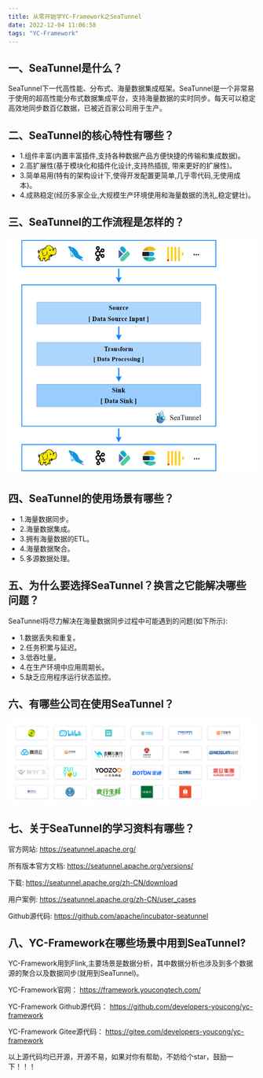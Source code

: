 ```yaml
---
title: 从零开始学YC-Framework之SeaTunnel
date: 2022-12-04 11:06:58
tags: "YC-Framework"
---
```


## 一、SeaTunnel是什么？
SeaTunnel下一代高性能、分布式、海量数据集成框架。SeaTunnel是一个非常易于使用的超高性能分布式数据集成平台，支持海量数据的实时同步。每天可以稳定高效地同步数百亿数据，已被近百家公司用于生产。
<!--more-->


## 二、SeaTunnel的核心特性有哪些？
- 1.组件丰富(内置丰富插件,支持各种数据产品方便快捷的传输和集成数据)。
- 2.高扩展性(基于模块化和插件化设计,支持热插拔, 带来更好的扩展性)。
- 3.简单易用(特有的架构设计下,使得开发配置更简单,几乎零代码,无使用成本)。
- 4.成熟稳定(经历多家企业,大规模生产环境使用和海量数据的洗礼,稳定健壮)。

## 三、SeaTunnel的工作流程是怎样的？
![工作流程](从零开始学YC-Framework之SeaTunnel/01.png)

## 四、SeaTunnel的使用场景有哪些？
- 1.海量数据同步。
- 2.海量数据集成。
- 3.拥有海量数据的ETL。
- 4.海量数据聚合。
- 5.多源数据处理。

## 五、为什么要选择SeaTunnel？换言之它能解决哪些问题？
SeaTunnel将尽力解决在海量数据同步过程中可能遇到的问题(如下所示):

- 1.数据丢失和重复。
- 2.任务积累与延迟。
- 3.低吞吐量。
- 4.在生产环境中应用周期长。
- 5.缺乏应用程序运行状态监控。

## 六、有哪些公司在使用SeaTunnel？
![用户案例](从零开始学YC-Framework之SeaTunnel/02.png)

## 七、关于SeaTunnel的学习资料有哪些？
官方网站:
https://seatunnel.apache.org/

所有版本官方文档:
https://seatunnel.apache.org/versions/

下载:
https://seatunnel.apache.org/zh-CN/download

用户案例:
https://seatunnel.apache.org/zh-CN/user_cases

Github源代码:
https://github.com/apache/incubator-seatunnel

## 八、YC-Framework在哪些场景中用到SeaTunnel?
YC-Framework用到Flink,主要场景是数据分析，其中数据分析也涉及到多个数据源的聚合以及数据同步(就用到SeaTunnel)。

YC-Framework官网：
https://framework.youcongtech.com/

YC-Framework Github源代码：
https://github.com/developers-youcong/yc-framework

YC-Framework Gitee源代码：
https://gitee.com/developers-youcong/yc-framework

以上源代码均已开源，开源不易，如果对你有帮助，不妨给个star，鼓励一下！！！